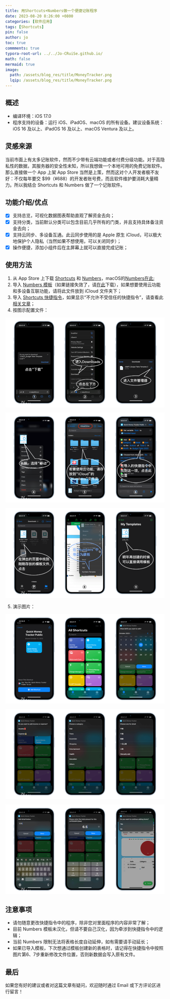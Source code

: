 ```yaml
---
title: 用Shortcuts+Numbers做一个便捷记账程序
date: 2023-08-20 8:26:00 +0800
categories: [软件应用]
tags: [Shortcuts]
pin: false
author: jo
toc: true
commments: true
typora-root-url: ../../Jo-CRuiSe.github.io/
math: false
mermaid: true
image:
  path: /assets/blog_res/title/MoneyTracker.png
  lqip: /assets/blog_res/title/MoneyTracker.png
---
```


## 概述

- 编译环境：iOS 17.0
- 程序支持的设备：运行 iOS、iPadOS、macOS 的所有设备。建议设备系统：iOS 16 及以上、iPadOS 16 及以上、macOS Ventura 及以上。

## 灵感来源

当前市面上有太多记账软件，然而不少带有云端功能或者付费分级功能。对于高隐私性的数据，其服务器的安全性未知，所以我想做一个本地可用的免费记账软件。那么直接做一个 App 上架 App Store 当然是上策，然而这对个人开发者极不友好：不仅每年要交 $99（¥688）的开发者账号费，而且软件维护要消耗大量精力。所以我结合 Shortcuts 和 Numbers 做了一个记账软件。

## 功能介绍/优点

- [x] 支持总览，可视化数据图表帮助直观了解资金去向；
- [x] 支持分类，当前默认分类可以包含目前几乎所有的门类，并且支持具体备注资金去向；
- [x] 支持云同步、多设备互通。此云同步使用的是 Apple 原生 iCloud，可以极大地保护个人隐私（当然如果不想使用，可以关闭同步）；
- [x] 操作便捷，添加小组件后在主屏幕上就可以直接完成记账；

## 使用方法

1. 从 App Store 上下载 [Shortcuts](https://apps.apple.com/cn/app/shortcuts/id1462947752?l=en-GB) 和 [Numbers](https://apps.apple.com/cn/app/numbers/id361304891?l=en-GB)，macOS的[Numbers在此](https://apps.apple.com/cn/app/numbers/id409203825?l=en-GB&mt=12);
2. 导入 [Numbers 模板](http://lc-rzV27a2i.cn-n1.lcfile.com/BIMPO4g1YdmUpxU3faxmq6NkRkiJiPrx/Budget%20Table%20Template.numbers)（如果链接失效了，请[在此](https://github.com/Jo-CRuiSe/Jo-CRuiSe.github.io/blob/main/assets/blog_res/Budget%20Table%20Template%202.zip)下载），如果想要使用云功能和多设备互联功能，请将此文件放到 iCloud 文件夹下；
3. 导入 [Shortcuts 快捷指令](https://www.icloud.com/shortcuts/2c80885bdc6c4396a19559d645ae7c5f)，如果显示“不允许不受信任的快捷指令”，请查看此[相关文章](https://jiejingku.net/2445.html)；
4. 按图示配置文件：

![SetupStep1](/assets/blog_res/2023-08-20-MoneyTrackerShortcuts.assets/SetupStep1.png)

![SetupStep2](/assets/blog_res/2023-08-20-MoneyTrackerShortcuts.assets/SetupStep2.png)

![SetupStep3](/assets/blog_res/2023-08-20-MoneyTrackerShortcuts.assets/SetupStep3.png)


5. 演示图片：

![MoneyTrackerShotsGroup1](/assets/blog_res/2023-08-20-MoneyTrackerShortcuts.assets/MoneyTrackerShotsGroup1.png)

![MoneyTrackerShotsGroup2](/assets/blog_res/2023-08-20-MoneyTrackerShortcuts.assets/MoneyTrackerShotsGroup2.png)

![MoneyTrackerShotsGroup3](/assets/blog_res/2023-08-20-MoneyTrackerShortcuts.assets/MoneyTrackerShotsGroup3.png)

## 注意事项
- 请勿随意更改快捷指令中的程序，除非您对里面程序的内容非常了解；
- 目前 Numbers 模板未汉化，但请不要自己汉化，因为牵涉到快捷指令中的逻辑；
- 当前 Numbers 限制无法将表格长度自动延伸，如有需要请手动延长；
- 如果已导入模板，下次想通过模板创建新的表格时，请记得在快捷指令中按照图片第6、7步重新修改文件位置，否则新数据会写入原有文件。

## 最后

如果您有好的建议或者对这篇文章有疑问，欢迎随时通过 Email 或下方评论区进行留言！

